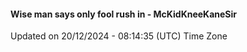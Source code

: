 #### Wise man says only fool rush in - McKidKneeKaneSir
Updated on 20/12/2024 - 08:14:35 (UTC) Time Zone
